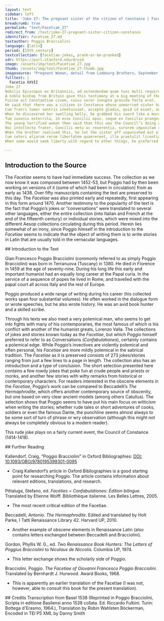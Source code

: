```yaml
---
layout: text
sidebar: left
title: 'Joke 27: The pregnant sister of the citizen of Constance | Facetia XXVII: Civis Constantiae Soror Gravida Facta'
breadcrumb: true
permalink: "text/Facetiae_27"
redirect_from: /text/joke-27-pregnant-sister-citizen-constance
identifier: Facetiae_27.md
textauthor: Poggio Bracciolini
language: [latin]
period: [15th_century]
textcollection: [facetiae-jokes, prank-or-be-pranked]
sdr: https://purl.stanford.edu/druid 
image: /assets/img/text/Facetiae_27.jpg
thumb: /assets/img/text/Facetiae_27-thumb.jpg
imagesource: "Pregnant Woman, detail from Limbourg Brothers, September from Les Très Riches Heures du duc de Berry, Chantilly, Musée Condé Ms.65, f.9v"
fulltext: |
  Facetia XXVII
Joke 27
Nobilis Episcopus ex Britanniis, ad ostendendam quam tunc multi requirebant Concilii Constantiensis libertatem, in magno Praelatorum conventu hoc attulit testimonium.
A noble bishop from Britain gave this testimony at a big meeting of the prelates as a demonstration of the liberty that many then sought at the Council of Constance.
Fuisse ait Constantiae civem, cuius soror innupta gravida facta erat.
He said that there was a citizen in Constance whose unmarried sister had become pregnant.
Cum fratri tumor ventris innotuisset, accepto gladio, quid id esset, aut unde id prodisset, quaesivit, percussori similis.
When he discovered her swelling belly, he grabbed his sword like a murderer and demanded to know what this was and who had caused it.
Tum iuvenis exterrita, id esse Concilii opus, seque ex Concilio praegnantem.
The young terrified woman then said that this was the Council’s doing and that she had become pregnant from the Council.
Hoc intellecto frater, Concilii metu ac reverentia, sororem impunitam reliquit.
When the brother realised this, he let the sister off unpunished out of fear and respect for the Council.
Cum ceteri aliarum rerum libertatem quaererent, ille praetulit licentiam futuendi.
When some would seek liberty with regard to other things, he preferred the liberty to fuck.

--- 
```

## Introduction to the Source 
<p>The <em>Facetiae</em> seems to have had immediate success. The collection as we now know it was composed between 1452-53, but Poggio had by then been working on versions of it (some of which had been in circulation) from as early as 1438. Over fifty manuscripts containing the text are preserved to this day. The <em>Facetiae</em> was also printed early and repeatedly, first appearing in this form around 1470. Another testimony to the popularity of the text is the fact that Poggio’s jokes or “conversations” were translated to several other languages, either the entire collection (into Italian and French at the end of the fifteenth century) or individual stories, which were mixed into the different Aesop collections circulating during this period. Herein lies somewhat of an irony, since Poggio himself in the introduction to the <em>Facetiae</em> seems to indicate that the object of writing them is to write stories in Latin that are usually told in the vernacular languages.</p>
## Introduction to the Text 
<p>Gian Francesco Poggio Bracciolini (commonly referred to as simply Poggio Bracciolini) was born in Terranuova (Tuscany) in 1380. He died in Florence in 1459 at the age of seventy-nine. During his long life this early and important humanist had an equally long career at the Papal curia. In the service of a sequence of popes he lived in Rome, and travelled with the papal court all across Italy and the rest of Europe.</p> <p>Poggio produced a wide range of writing during his career (his collected works span four substantial volumes). He often worked in the dialogue form or wrote speeches, but he also wrote history. He was an avid book hunter and a skilled scribe.</p> <p>Through his texts we also meet a very polemical man, who seems to get into fights with many of his contemporaries, the most famous of which is his conflict with another of the humanist greats, Lorenzo Valla. The collections of jokes and stories known today as the <em>Facetiae</em>, but which Poggio himself preferred to refer to as Conversations (<em>Confabulationes</em>), certainly contains a polemical edge. While Poggio’s invectives are violently polemical and often personal, his <em>Facetiae</em> are more mildly polemical in the satirical tradition. The <em>Facetiae</em> as it is preserved consists of 273 jokes/stories ranging from just a few lines to a page in length. The collection also has an introduction and a type of conclusion. The short selection presented here contains a few rowdy jokes that poke fun at crude people and priests or monks, and another few stories with witty remarks from historical or contemporary characters. For readers interested in the obscene elements in the <em>Facetiae</em>, Poggio’s work can be compared to Beccadelli’s <em>The</em> <em>Hermaphrodite</em>, which offers another contemporary source of obscenity, but one based on very clear ancient models (among others Catullus). The selection shows that Poggio seems to have put his main focus on witticism when writing the stories; whether rude tales or short adventures of cooks, soldiers or even the famous Dante, the punchline seems almost always to be some sort of turn of phrase or wry observation (although this might not always be completely obvious to a modern reader).</p> <p>This rude joke plays on a fairly current event, the Council of Constance (1414-1418). </p>
## Further Reading 
<p>Kallendorf, Craig, “Poggio Bracciolini” in Oxford Bibliographies: <a href="https://www.oxfordbibliographies.com/view/document/obo-9780195399301/obo-9780195399301-0095.xml">DOI: 10.1093/OBO/9780195399301-0095</a></p> <ul> <li>Craig Kallendorf’s article in Oxford Bibliographies is a good starting point for researching Poggio. The article contains information about relevant editions, translations, and research.</li> </ul> <p>Pittaluga, Stefano, ed. <em>Facéties = Confabulationes: Édition bilingue.</em> Translated by Etienne Wolff. Bibliothèque italienne. Les Belles Lettres, 2005.</p> <ul> <li>The most recent critical edition of the Facetiae.</li> </ul> <p>Beccadelli, Antonio. <em>The Hermaphrodite</em>. Edited and translated by Holt Parke, I Tatti Renaissance Library 42. Harvard UP, 2010.</p> <ul> <li>Another example of obscene elements in Renaissance Latin (also contains letters exchanged between Beccadelli and Bracciolini).</li> </ul> <p>Gordon, Phyllis W. G., ed. <em>Two Renaissance Book Hunters: The Letters of Poggius Bracciolini to Nicolaus de Niccolis</em>. Columbia UP, 1974.</p> <ul> <li>This letter exchange shows the scholarly side of Poggio.</li> </ul> <p>Bracciolini, Poggio. <em>The Facetiae of Giovanni Francesco Poggio Bracciolini</em>. Translated by Bernhardt J. Hurwood. Award Books, 1968.</p> <ul> <li>This is apparently an earlier translation of the Facetiae (I was not, however, able to consult this book for the present translation).</li> </ul>
## Credits
Transcription from Basel 1538 (Reprinted in Poggio Bracciolini, Scripta in editione Basilensi anno 1538 collata. Ed. Riccardo Fulbini. Turin: Bottega d'Erasmo, 1964.), Translation by Robin Wahlsten Böckerman, Encoded in TEI P5 XML by Danny Smith
